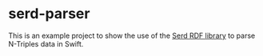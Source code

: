 serd-parser
===

This is an example project to show the use of the
[Serd RDF library](http://drobilla.net/software/serd)
to parse N-Triples data in Swift.
